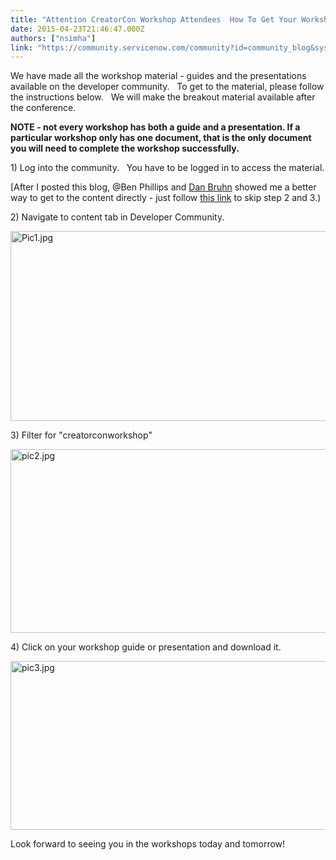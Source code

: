 ```yaml
---
title: "Attention CreatorCon Workshop Attendees  How To Get Your Workshop Material"
date: 2015-04-23T21:46:47.000Z
authors: ["nsimha"]
link: "https://community.servicenow.com/community?id=community_blog&sys_id=b32de6e5dbd0dbc01dcaf3231f9619c1"
---
```

<p>We have made all the workshop material - guides and the presentations available on the developer community.   To get to the material, please follow the instructions below.   We will make the breakout material available after the conference.</p><p><strong>NOTE - not every workshop has both a guide and a presentation. If a particular workshop only has one document, that is the only document you will need to complete the workshop successfully.     </strong></p><p></p><p>1) Log into the community.   You have to be logged in to access the material.</p><p></p><p>[After I posted this blog, @Ben Phillips and <a title="Dan Bruhn" __default_attr="31061" __jive_macro_name="user" class="jive_macro_user jive_macro" data-objecttype="3" data-orig-content="Dan Bruhn" href="/community?id=community_user_profile&user=83ff46e1db581fc09c9ffb651f961906">Dan Bruhn</a> showed me a better way to get to the content directly - just follow <a title="" _jive_internal="true" href="/community/develop/content?query=creatorconworkshop">this link</a> to skip step 2 and 3.) </p><p></p><p>2) Navigate to content tab in Developer Community.</p><p><img   alt="Pic1.jpg" class="image-0 jive-image" src="65b3a5cedbdc1b04ed6af3231f9619fc.iix" style="height: 304px; width: 620px;"/></p><p>3) Filter for "creatorconworkshop"</p><p><img   alt="pic2.jpg" class="image-1 jive-image" src="1a6f3446db10130468c1fb651f961920.iix" style="height: 294px; width: 620px;"/></p><p>4) Click on your workshop guide or presentation and download it.</p><p><img   alt="pic3.jpg" class="jive-image image-2" src="3caddc8adb585344e9737a9e0f9619a9.iix" style="height: 270px; width: 620px;"/></p><p></p><p>Look forward to seeing you in the workshops today and tomorrow!</p>